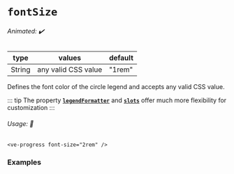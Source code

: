 # `fontSize`

###### Animated: ✔️

| type   | values                      | default |
|--------|-----------------------------|---------|
| String | any valid CSS value         | "1rem"  |

Defines the font color of the circle legend and accepts any valid CSS value.

::: tip
The property **[`legendFormatter`](legendFormatter.md)**
and **[`slots`](../slots/default.md)** offer much more flexibility for customization
:::

###### Usage: 📜

```vue
<ve-progress font-size="2rem" />
```

### Examples

<example-container >
<template #default="{ loading, progress, slider, noData, determinate }">
  <v-e-p :progress="progress" :loading="loading" :no-data="noData" :determinate="determinate" font-size="2rem"></v-e-p>
  <v-e-p :progress="progress" :loading="loading" :no-data="noData" :determinate="determinate" font-size="10px"></v-e-p>
</template>
<template #code="{ progress }">
<CodeGroup>
<CodeGroupItem >

```vue:no-v-pre
<template>
  <ve-progress :progress="{{ progress }}" font-size="2rem" />
  <ve-progress :progress="{{ progress }}" font-size="10px" />
</template>
```

</CodeGroupItem>
</CodeGroup>
</template>
</example-container>
